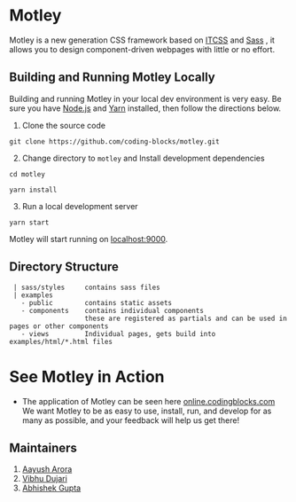 # Motley
Motley is a new generation CSS framework based on [ITCSS](https://www.xfive.co/blog/itcss-scalable-maintainable-css-architecture/) and [Sass](https://sass-lang.com/) , it allows you to design component-driven webpages with little or no effort. 

 ## Building and Running Motley Locally
 Building and running Motley in your local dev environment is very easy. Be sure you have [Node.js](https://nodejs.org/) and [Yarn](https://yarnpkg.com/en/docs/install) installed, then follow the directions below. 
 
 1. Clone the source code

 `git clone https://github.com/coding-blocks/motley.git`

2. Change directory to `motley` and Install development dependencies

`cd motley`

 `yarn install`

3. Run a local development server

 `yarn start`
 
 Motley will start running on [localhost:9000](http://localhost:9000/).
 
 ## Directory Structure
 
 ```
  | sass/styles     contains sass files
  | examples
    - public        contains static assets
    - components    contains individual components
                    these are registered as partials and can be used in pages or other components
    - views         Individual pages, gets build into examples/html/*.html files
 ```
 
 # See Motley in Action
- The application of Motley can be seen here [online.codingblocks.com](https://online.codingblocks.com/) 
  We want Motley to be as easy to use, install, run, and develop for as many as
  possible, and your feedback will help us get there!

 ## Maintainers
 
 1. [Aayush Arora](https://github.com/aayusharora) 
 2. [Vibhu Dujari](https://github.com/vdvibhu20)
 3. [Abhishek Gupta](https://github.com/abhishek97)

 
 
